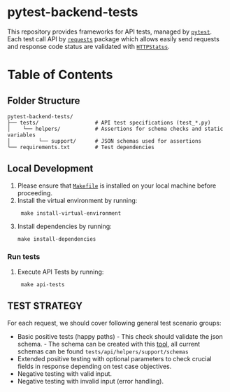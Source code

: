# pytest-backend-tests

This repository provides frameworks for API tests, managed by [`pytest`](https://docs.pytest.org/en/7.4.x/).
Each test call API by [`requests`](https://pypi.org/project/requests/) package which allows easily send requests
and response code status are validated with [`HTTPStatus`](https://docs.python.org/3/library/http.html).

# Table of Contents

## Folder Structure

```
pytest-backend-tests/
├── tests/                  # API test specifications (test_*.py)
│    └── helpers/           # Assertions for schema checks and static variables
│         └── support/      # JSON schemas used for assertions 
└── requirements.txt        # Test dependencies
```

## Local Development

1. Please ensure that [`Makefile`](https://makefiletutorial.com) is installed on your local machine before proceeding.
2. Install the virtual environment by running:
   ```
    make install-virtual-environment
   ```
3. Install  dependencies by running: 
    ```
    make install-dependencies
    ```
   
### Run tests

1. Execute API Tests by running:
   ```
    make api-tests
    ```
   
## TEST STRATEGY
For each request, we should cover following general test scenario groups:
   -  Basic positive tests (happy paths)
     - This check should validate the json schema.
     - The schema can be created with this [tool](https://jsonformatter.org/json-to-jsonschema), all current schemas can be found `tests/api/helpers/support/schemas`
   - Extended positive testing with optional parameters to check crucial fields in response depending on test case objectives.
   - Negative testing with valid input.
   - Negative testing with invalid input (error handling).